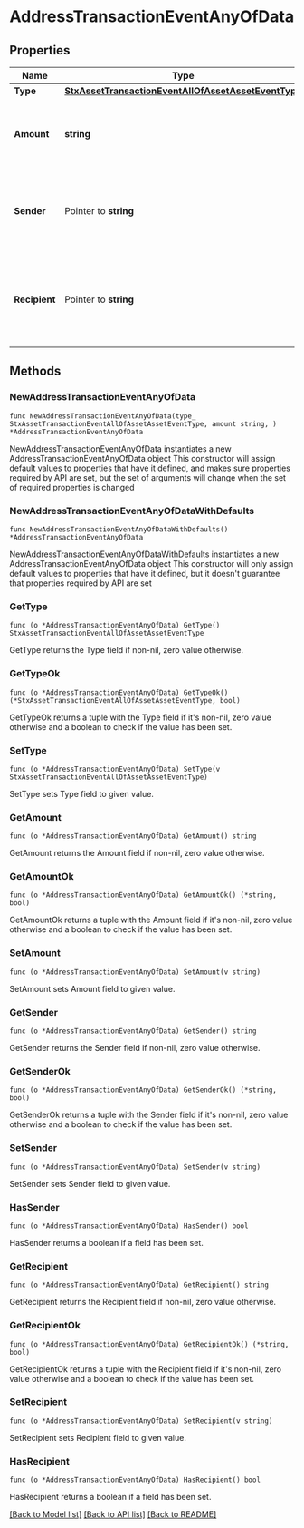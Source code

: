 # AddressTransactionEventAnyOfData

## Properties

Name | Type | Description | Notes
------------ | ------------- | ------------- | -------------
**Type** | [**StxAssetTransactionEventAllOfAssetAssetEventType**](StxAssetTransactionEventAllOfAssetAssetEventType.md) |  | 
**Amount** | **string** | Amount transferred in micro-STX as an integer string. | 
**Sender** | Pointer to **string** | Principal that sent STX. This is unspecified if the STX were minted. | [optional] 
**Recipient** | Pointer to **string** | Principal that received STX. This is unspecified if the STX were burned. | [optional] 

## Methods

### NewAddressTransactionEventAnyOfData

`func NewAddressTransactionEventAnyOfData(type_ StxAssetTransactionEventAllOfAssetAssetEventType, amount string, ) *AddressTransactionEventAnyOfData`

NewAddressTransactionEventAnyOfData instantiates a new AddressTransactionEventAnyOfData object
This constructor will assign default values to properties that have it defined,
and makes sure properties required by API are set, but the set of arguments
will change when the set of required properties is changed

### NewAddressTransactionEventAnyOfDataWithDefaults

`func NewAddressTransactionEventAnyOfDataWithDefaults() *AddressTransactionEventAnyOfData`

NewAddressTransactionEventAnyOfDataWithDefaults instantiates a new AddressTransactionEventAnyOfData object
This constructor will only assign default values to properties that have it defined,
but it doesn't guarantee that properties required by API are set

### GetType

`func (o *AddressTransactionEventAnyOfData) GetType() StxAssetTransactionEventAllOfAssetAssetEventType`

GetType returns the Type field if non-nil, zero value otherwise.

### GetTypeOk

`func (o *AddressTransactionEventAnyOfData) GetTypeOk() (*StxAssetTransactionEventAllOfAssetAssetEventType, bool)`

GetTypeOk returns a tuple with the Type field if it's non-nil, zero value otherwise
and a boolean to check if the value has been set.

### SetType

`func (o *AddressTransactionEventAnyOfData) SetType(v StxAssetTransactionEventAllOfAssetAssetEventType)`

SetType sets Type field to given value.


### GetAmount

`func (o *AddressTransactionEventAnyOfData) GetAmount() string`

GetAmount returns the Amount field if non-nil, zero value otherwise.

### GetAmountOk

`func (o *AddressTransactionEventAnyOfData) GetAmountOk() (*string, bool)`

GetAmountOk returns a tuple with the Amount field if it's non-nil, zero value otherwise
and a boolean to check if the value has been set.

### SetAmount

`func (o *AddressTransactionEventAnyOfData) SetAmount(v string)`

SetAmount sets Amount field to given value.


### GetSender

`func (o *AddressTransactionEventAnyOfData) GetSender() string`

GetSender returns the Sender field if non-nil, zero value otherwise.

### GetSenderOk

`func (o *AddressTransactionEventAnyOfData) GetSenderOk() (*string, bool)`

GetSenderOk returns a tuple with the Sender field if it's non-nil, zero value otherwise
and a boolean to check if the value has been set.

### SetSender

`func (o *AddressTransactionEventAnyOfData) SetSender(v string)`

SetSender sets Sender field to given value.

### HasSender

`func (o *AddressTransactionEventAnyOfData) HasSender() bool`

HasSender returns a boolean if a field has been set.

### GetRecipient

`func (o *AddressTransactionEventAnyOfData) GetRecipient() string`

GetRecipient returns the Recipient field if non-nil, zero value otherwise.

### GetRecipientOk

`func (o *AddressTransactionEventAnyOfData) GetRecipientOk() (*string, bool)`

GetRecipientOk returns a tuple with the Recipient field if it's non-nil, zero value otherwise
and a boolean to check if the value has been set.

### SetRecipient

`func (o *AddressTransactionEventAnyOfData) SetRecipient(v string)`

SetRecipient sets Recipient field to given value.

### HasRecipient

`func (o *AddressTransactionEventAnyOfData) HasRecipient() bool`

HasRecipient returns a boolean if a field has been set.


[[Back to Model list]](../README.md#documentation-for-models) [[Back to API list]](../README.md#documentation-for-api-endpoints) [[Back to README]](../README.md)


